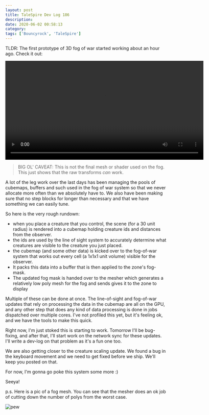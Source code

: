 ```yaml
---
layout: post
title: TaleSpire Dev Log 186
description:
date: 2020-06-02 00:58:13
category:
tags: ['Bouncyrock', 'TaleSpire']
---
```


TLDR: The first prototype of 3D fog of war started working about an hour ago. Check it out:

<video controls src="/assets/videos/fow0.mp4" type="video/mp4" width="620"></video>

> BIG OL' CAVEAT: This is not the final mesh or shader used on the fog. This just shows that the raw transforms *can* work.

A lot of the leg work over the last days has been managing the pools of cubemaps, buffers and such used in the fog of war system so that we never allocate more often than we absolutely have to. We also have been making sure that no step blocks for longer than necessary and that we have something we can easily tune.

So here is the very rough rundown:

- when you place a creature that you control, the scene (for a 30 unit radius) is rendered into a cubemap holding creature ids and distances from the observer.
- the ids are used by the line of sight system to accurately determine what creatures are visible to the creature you just placed.
- the cubemap (and some other data) is kicked over to the fog-of-war system that works out every cell (a 1x1x1 unit volume) visible for the observer.
- It packs this data into a buffer that is then applied to the zone's fog-mask.
- The updated fog mask is handed over to the mesher which generates a relatively low poly mesh for the fog and sends gives it to the zone to display

Multiple of these can be done at once. The line-of-sight and fog-of-war updates that rely on processing the data in the cubemap are all on the GPU, and any other step that does any kind of data processing is done in jobs dispatched over multiple cores. I've not profiled this yet, but it's feeling ok, and we have the tools to make this quick.

Right now, I'm just stoked this is starting to work. Tomorrow I'll be bug-fixing, and after that, I'll start work on the network sync for these updates. I'll write a dev-log on that problem as it's a fun one too.

We are also getting closer to the creature scaling update. We found a bug in the keyboard movement and we need to get fixed before we ship. We'll keep you posted on that.

For now, I'm gonna go poke this system some more :)

Seeya!

p.s. Here is a pic of a fog mesh. You can see that the mesher does an ok job of cutting down the number of polys from the worst case.

![pew](/assets/videos/fow0.png)
